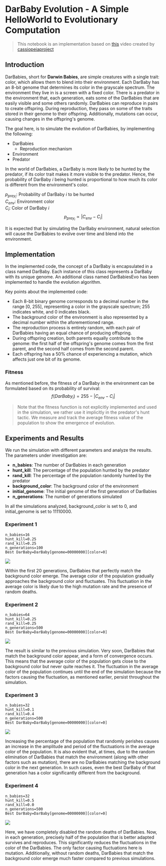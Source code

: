 # DarBaby Evolution - A Simple HelloWorld to Evolutionary Computation

> This notebook is an implementation based on [this](https://www.youtube.com/watch?v=JkAKtrZo4j0) video created by [cassiopeiaproject](https://www.youtube.com/@cassiopeiaproject)

## Introduction
DarBabies, short for **Darwin Babies**, are simple creatures with a single trait: color, which allows them to blend into their environment. Each DarBaby has an 8-bit genome that determines its color in the grayscale spectrum. The environment they live in is a screen with a fixed color. There is a predator in the environment that, each generation, eats some of the DarBabies that are easily visible and some others randomly. DarBabies can reproduce in pairs to create offspring. During reproduction, they pass on some of the traits stored in their genome to their offspring. Additionally, mutations can occur, causing changes in the offspring's genome.

The goal here, is to simulate the evolution of DarBabies, by implementing the following:
- DarBabies
  - Reproduction mechanism
- Environment
- Predator

In the world of DarBabies, a DarBaby is more likely to be hunted by the predator, if its color trait makes it more visible to the predator. Hence, the probability of DarBaby $i$ being hunted is proportional to how much its color is different from the environment's color.

$p_{prey_i}$: Probability of DarBaby $i$ to be hunted  
$C_{env}$: Environment color  
$C_{i}$: Color of DarBaby $i$
$$p_{prey_i} \propto |C_{env}-C_{i}|$$

It is expected that by simulating the DarBaby environment, natural selection will cause the DarBabies to evolve over time and blend into the environment.

## Implementation
In the implemented code, the concept of a DarBaby is encapsulated in a class named DarBaby. Each instance of this class represents a DarBaby with its unique genome. An additional class named DarBabiesEvo has been implemented to handle the evolution algorithm.

Key points about the implemented code:

- Each 8-bit binary genome corresponds to a decimal number in the range [0, 255], representing a color in the grayscale spectrum; 255 indicates white, and 0 indicates black.
- The background color of the environment is also represented by a decimal number within the aforementioned range.
- The reproduction process is entirely random, with each pair of DarBabies having an equal chance of producing offspring.
- During offspring creation, both parents equally contribute to the genome: the first half of the offspring's genome comes from the first parent, and the second half comes from the second parent.
- Each offspring has a 50% chance of experiencing a mutation, which affects just one bit of its genome.
### Fitness
As mentioned before, the fitness of a DarBaby in the environment can be formulated based on its probability of survival:
$$f(DarBaby_i)=255-|C_{env}-C_{i}|$$
> Note that the fitness function is not explicitly implemented and used in the simulation, we rather use it implicitly in the predator's hunt tactic. We measure and track the average fitness value of the population to show the emergence of evolution.

## Experiments and Results
We run the simulation with different parameters and analyze the results.  
The parameters under investigation are:
- **n_babies**: The number of DarBabies in each generation
- **hunt_kill**: The percentage of the population hunted by the predator
- **rand_kill**: The percentage of the population randomly hunted by the predator
- **background_color**: The background color of the environment
- **initial_genome**: The initial genome of the first generation of DarBabies
- **n_generations**: The number of generations simulated

In all the simulations analyzed, background_color is set to $0$, and initial_genome is set to $11110000$.
### Experiment 1
    n_babies=16
    hunt_kill=0.25
    rand_kill=0.25
    n_generations=100
    Best DarBaby=DarBaby[genome=00000000][color=0]

![](images/e1.png)

Within the first 20 generations, DarBabies that perfectly match the background color emerge. The average color of the population gradually approaches the background color and fluctuates. This fluctuation in the average color is likely due to the high mutation rate and the presence of random deaths.
### Experiment 2
    n_babies=64
    hunt_kill=0.25
    rand_kill=0.25
    n_generations=500
    Best DarBaby=DarBaby[genome=00000000][color=0]

![](images/e2.png)

The result is similar to the previous simulation. Very soon, DarBabies that match the background color appear, and a form of convergence occurs. This means that the average color of the population gets close to the background color but never quite reaches it. The fluctuation in the average color of the population continues until the end of the simulation because the factors causing the fluctuation, as mentioned earlier, persist throughout the simulation.
### Experiment 3
    n_babies=32
    hunt_kill=0.1
    rand_kill=0.4
    n_generations=500
    Best DarBaby=DarBaby[genome=00000000][color=0]

![](images/e3.png)

Increasing the percentage of the population that randomly perishes causes an increase in the amplitude and period of the fluctuations in the average color of the population. It is also evident that, at times, due to the random elimination of DarBabies that match the environment (along with other factors such as mutation), there are no DarBabies matching the background color in the next generation. In such cases, even the best DarBaby of that generation has a color significantly different from the background.
### Experiment 4
    n_babies=32
    hunt_kill=0.5
    rand_kill=0.0
    n_generations=500
    Best DarBaby=DarBaby[genome=00000000][color=0]

![](images/e4.png)

Here, we have completely disabled the random deaths of DarBabies. Now, in each generation, precisely half of the population that is better adapted survives and reproduces. This significantly reduces the fluctuations in the color of the DarBabies. The only factor causing fluctuations here is mutation. Additionally, without random deaths, DarBabies that match the background color emerge much faster compared to previous simulations.